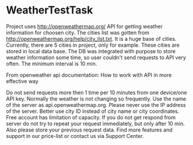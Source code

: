 # WeatherTestTask

Project uses http://openweathermap.org/ API for getting weather information for choosen city. The cities list was gotten from 
http://openweathermap.org/help/city_list.txt. It is a huge base of cities. Currently, there are 5 cities in project, 
only for example. These cities are stored in local data base. The DB was integrated with purpose to store weather information
some time, so user couldn't send requests to API very often. The minimum interval is 10 min.

From openweather api documentation:
How to work with API in more effective way

Do not send requests more then 1 time per 10 minutes from one device/one API key. Normally the weather is not changing 
so frequently.
Use the name of the server as api.openweathermap.org. Please never use the IP address of the server.
Better use city ID instead of city name or city coordinates.
Free account has limitation of capacity. If you do not get respond from server do not try to repeat your request immediately, 
but only after 10 min. Also please store your previous request data.
Find more features and support in our price-list or contact us via Support Center.


